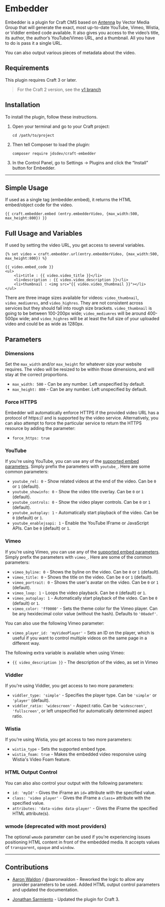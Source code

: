 # Embedder

Embedder is a plugin for Craft CMS based on [Antenna](https://github.com/vector/Antenna) by Vector Media Group that will generate the exact, most up-to-date YouTube, Vimeo, Wistia, or Viddler embed code available. It also gives you access to the video’s title, its author, the author’s YouTube/Vimeo URL, and a thumbnail. All you have to do is pass it a single URL.

You can also output various pieces of metadata about the video.

## Requirements

This plugin requires Craft 3 or later.

> For the Craft 2 version, see the [v1 branch](https://github.com/jdsdev/Embedder/tree/v1)

## Installation

To install the plugin, follow these instructions.

1.  Open your terminal and go to your Craft project:

        cd /path/to/project

2.  Then tell Composer to load the plugin:

        composer require jdsdev/craft-embedder

3.  In the Control Panel, go to Settings → Plugins and click the “Install” button for Embedder.

---

## Simple Usage

If used as a single tag (embedder.embed), it returns the HTML embed/object code for the video.

```twig
{{ craft.embedder.embed (entry.embedderVideo, {max_width:500, max_height:800}) }}
```

## Full Usage and Variables

If used by setting the video URL, you get access to several variables.

```twig
{% set video = craft.embedder.url(entry.embedderVideo, {max_width:500, max_height:800}) %}

{{ video.embed_code }}
<ul>
    <li>title : {{ video.video_title }}</li>
    <li>description : {{ video.video_description }}</li>
    <li>thumbnail : <img src="{{ video.video_thumbnail }}"></li>
</ul>
```

There are three image sizes available for videos: `video_thumbnail`, `video_mediumres`, and `video_highres`. They are not consistent across services but they should fall into rough size brackets. `video_thumbnail` is going to be between 100-200px wide; `video_mediumres` will be around 400-500px wide; and `video_highres` will be at least the full size of your uploaded video and could be as wide as 1280px.

## Parameters

### Dimensions

Set the `max_width` and/or `max_height` for whatever size your website requires. The video will be resized to be within those dimensions, and will stay at the correct proportions.

- `max_width: 500` - Can be any number. Left unspecified by default.
- `max_height: 800` - Can be any number. Left unspecified by default.

### Force HTTPS

Embedder will automatically enforce HTTPS if the provided video URL has a protocol of https:// and is supported by the video service. Alternatively, you can also attempt to force the particular service to return the HTTPS resource by adding the parameter:

- `force_https: true`

### YouTube

If you're using YouTube, you can use any of the [supported embed parameters](https://developers.google.com/youtube/player_parameters#Parameters). Simply prefix the parameters with `youtube_`. Here are some common parameters:

- `youtube_rel: 0` - Show related videos at the end of the video. Can be `0` or `1` (default).
- `youtube_showinfo: 0` - Show the video title overlay. Can be `0` or `1` (default).
- `youtube_controls: 0` - Show the video player controls. Can be `0` or `1` (default).
- `youtube_autoplay: 1` - Automatically start playback of the video. Can be `0` (default) or `1`.
- `youtube_enablejsapi: 1` - Enable the YouTube IFrame or JavaScript APIs. Can be `0` (default) or `1`.

### Vimeo

If you're using Vimeo, you can use any of the [supported embed parameters](https://github.com/vimeo/player.js#embed-options). Simply prefix the parameters with `vimeo_`. Here are some of the common parameters:

- `vimeo_byline: 0` - Shows the byline on the video. Can be `0` or `1` (default).
- `vimeo_title: 0` - Shows the title on the video. Can be `0` or `1` (default).
- `vimeo_portrait: 0` - Shows the user's avatar on the video. Can be `0` or `1` (default).
- `vimeo_loop: 1` - Loops the video playback. Can be `0` (default) or `1`.
- `vimeo_autoplay: 1` - Automatically start playback of the video. Can be `0` (default) or `1`.
- `vimeo_color: 'ff0000'` - Sets the theme color for the Vimeo player. Can be any hexidecimal color value (without the hash). Defaults to `'00adef'`.

You can also use the following Vimeo parameter:

- `vimeo_player_id: 'myVideoPlayer'` - Sets an ID on the player, which is useful if you want to control multiple videos on the same page in a different way.

The following extra variable is available when using Vimeo:

- `{{ video_description }}` - The description of the video, as set in Vimeo

### Viddler

If you're using Viddler, you get access to two more parameters:

- `viddler_type: 'simple'` - Specifies the player type. Can be `'simple'` or `'player'` (default).
- `viddler_ratio: 'widescreen'` - Aspect ratio. Can be `'widescreen'`, `'fullscreen'`, or left unspecified for automatically determined aspect ratio.

### Wistia

If you're using Wistia, you get access to two more parameters:

- `wistia_type` - Sets the supported embed type.
- `wistia_foam: true` - Makes the embedded video responsive using Wistia's Video Foam feature.

### HTML Output Control

You can also also control your output with the following parameters:

- `id: 'myId'` - Gives the iFrame an `id=` attribute with the specified value.
- `class: 'video player'` - Gives the iFrame a `class=` attribute with the specified value.
- `attributes: 'data-video data-player'` - Gives the iFrame the specified HTML attribute(s).

### wmode (deprecated with most providers)

The optional `wmode` parameter can be used if you're experiencing issues positioning HTML content in front of the embedded media. It accepts values of `transparent`, `opaque` and `window`.

---

## Contributions

- [Aaron Waldon](https://github.com/aaronwaldon) / @aaronwaldon - Reworked the logic to allow any provider parameters to be used. Added HTML output control parameters and updated the documentation.

- [Jonathan Sarmiento](https://github.com/jdsdev) - Updated the plugin for Craft 3.
